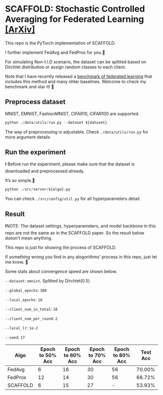 # SCAFFOLD: Stochastic Controlled Averaging for Federated Learning [[ArXiv]](https://arxiv.org/abs/1910.06378)

This repo is the PyTorch implementation of SCAFFOLD.

I further implement FedAvg and FedProx for you.🤗

For simulating Non-I.I.D scenario, the dataset can be splitted based on Dirchlet distribution or assign random classes to each client.

Note that I have recently released a [benchmark of federated learning](https://github.com/KarhouTam/FL-bench) that includes this method and many ohter baselines. Welcome to check my benchmark and star it! 🤗

## Preprocess dataset
  
MNIST, EMNIST, FashionMNIST, CIFAR10, CIFAR100 are supported.

```python
python ./data/utils/run.py --dataset ${dataset}
```
The way of preprocessing is adjustable. Check `./data/utils/run.py` for more argument details
## Run the experiment

❗ Before run the experiment, please make sure that the dataset is downloaded and preprocessed already.

It’s so simple.🤪

```python
python ./src/server/${algo}.py
```

You can check `./src/config/util.py` for all hyperparameters detail.


## Result

❗NOTE: The dataset settings, hyperparameters, and model backbone in this repo are not the same as in the SCAFFOLD paper. So the result below doesn't mean anything. 

This repo is just for showing the process of SCAFFOLD.

If something wrong you find in any alogorithms' process in this repo, just let me know. 🤗 

Some stats about convergence speed are shown below.

`--dataset`: `emnist`. Splitted by Dirchlet(0.5)

`--global_epochs`: `100`

`--local_epochs`: `10`

`--client_num_in_total`: `10`

`--client_num_per_round`: `2`

`--local_lr`: `1e-2`

`--seed`: `17`


| Algo     | Epoch to 50% Acc | Epoch to 60% Acc | Epoch to 70% Acc | Epoch to 80% Acc | Test Acc |
| -------- | ---------------- | ---------------- | ---------------- | ---------------- | -------- |
| FedAvg   | 6                | 16               | 30               | 56               | 70.00%   |
| FedProx  | 12               | 14               | 30               | 56               | 66.72%   |
| SCAFFOLD | 6                | 15               | 27               | -                | 53.93%   |
